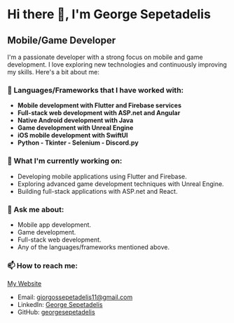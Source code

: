 # Hi there 👋, I'm George Sepetadelis

## **Mobile/Game Developer**

I'm a passionate developer with a strong focus on mobile and game development. I love exploring new technologies and continuously improving my skills. Here's a bit about me:

### **🔧 Languages/Frameworks that I have worked with:**
- **Mobile development with Flutter and Firebase services**
- **Full-stack web development with ASP.net and Angular**
- **Native Android development with Java**
- **Game development with Unreal Engine**
- **iOS mobile development with SwiftUI**
- **Python - Tkinter - Selenium - Discord.py**

### **🔭 What I'm currently working on:**
- Developing mobile applications using Flutter and Firebase.
- Exploring advanced game development techniques with Unreal Engine.
- Building full-stack applications with ASP.net and React.

### **💬 Ask me about:**
- Mobile app development.
- Game development.
- Full-stack web development.
- Any of the languages/frameworks mentioned above.

### **📫 How to reach me:**
[My Website](https://sepetadelis.com)
- Email: giorgossepetadelis11@gmail.com
- LinkedIn: [George Sepetadelis](https://www.linkedin.com/in/georgesepetadelis)
- GitHub: [georgesepetadelis](https://github.com/georgesepetadelis)
